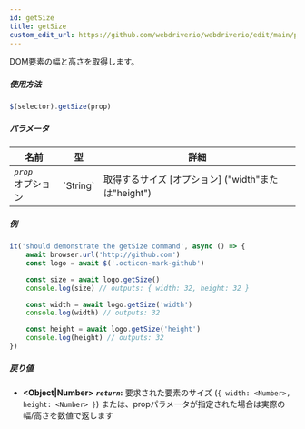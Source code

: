 ```yaml
---
id: getSize
title: getSize
custom_edit_url: https://github.com/webdriverio/webdriverio/edit/main/packages/webdriverio/src/commands/element/getSize.ts
---
```


DOM要素の幅と高さを取得します。

##### 使用方法

```js
$(selector).getSize(prop)
```

##### パラメータ

<table>
  <thead>
    <tr>
      <th>名前</th><th>型</th><th>詳細</th>
    </tr>
  </thead>
  <tbody>
    <tr>
      <td><code><var>prop</var></code><br /><span className="label labelWarning">オプション</span></td>
      <td>`String`</td>
      <td>取得するサイズ [オプション] ("width"または"height")</td>
    </tr>
  </tbody>
</table>

##### 例

```js title="getSize.js"
it('should demonstrate the getSize command', async () => {
    await browser.url('http://github.com')
    const logo = await $('.octicon-mark-github')

    const size = await logo.getSize()
    console.log(size) // outputs: { width: 32, height: 32 }

    const width = await logo.getSize('width')
    console.log(width) // outputs: 32

    const height = await logo.getSize('height')
    console.log(height) // outputs: 32
})
```

##### 戻り値

- **&lt;Object|Number&gt;**
            **<code><var>return</var></code>:**     要求された要素のサイズ (`{ width: <Number>, height: <Number> }`) または、propパラメータが指定された場合は実際の幅/高さを数値で返します
